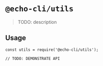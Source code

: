 # `@echo-cli/utils`

> TODO: description

## Usage

```
const utils = require('@echo-cli/utils');

// TODO: DEMONSTRATE API
```
